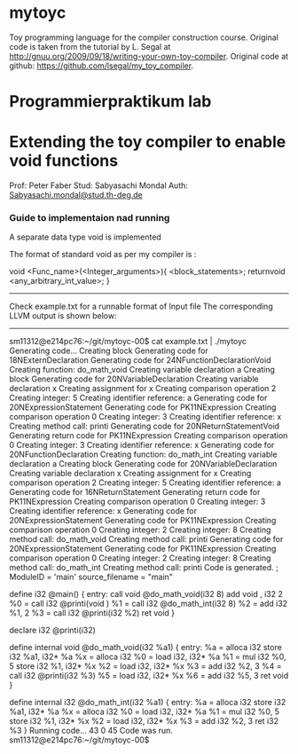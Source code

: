 # mytoyc

Toy programming language for the compiler construction course. Original code is taken from the tutorial by L. Segal at http://gnuu.org/2009/09/18/writing-your-own-toy-compiler. Original code at github: https://github.com/lsegal/my_toy_compiler.

# Programmierpraktikum lab
# Extending the toy compiler to enable void functions
Prof: Peter Faber
Stud: Sabyasachi Mondal
Auth: Sabyasachi.mondal@stud.th-deg.de

###   Guide to implementaion nad running ###

A separate data type void is implemented

The format of standard void as per my compiler is :

void <Func_name>(<Integer_arguments>){
	<block_statements>;
	returnvoid <any_arbitrary_int_value>;
}

_______________________________________________________
Check example.txt for a runnable format of Input file
The corresponding LLVM output is shown below:
_______________________________________________________
sm11312@e214pc76:~/git/mytoyc-00$ cat example.txt | ./mytoyc
Generating code...
Creating block
Generating code for 18NExternDeclaration
Generating code for 24NFunctionDeclarationVoid
Creating function: do_math_void
Creating variable declaration a
Creating block
Generating code for 20NVariableDeclaration
Creating variable declaration x
Creating assignment for x
Creating comparison operation 2
Creating integer: 5
Creating identifier reference: a
Generating code for 20NExpressionStatement
Generating code for PK11NExpression
Creating comparison operation 0
Creating integer: 3
Creating identifier reference: x
Creating method call: printi
Generating code for 20NReturnStatementVoid
Generating return code for PK11NExpression
Creating comparison operation 0
Creating integer: 3
Creating identifier reference: x
Generating code for 20NFunctionDeclaration
Creating function: do_math_int
Creating variable declaration a
Creating block
Generating code for 20NVariableDeclaration
Creating variable declaration x
Creating assignment for x
Creating comparison operation 2
Creating integer: 5
Creating identifier reference: a
Generating code for 16NReturnStatement
Generating return code for PK11NExpression
Creating comparison operation 0
Creating integer: 3
Creating identifier reference: x
Generating code for 20NExpressionStatement
Generating code for PK11NExpression
Creating comparison operation 0
Creating integer: 2
Creating integer: 8
Creating method call: do_math_void
Creating method call: printi
Generating code for 20NExpressionStatement
Generating code for PK11NExpression
Creating comparison operation 0
Creating integer: 2
Creating integer: 8
Creating method call: do_math_int
Creating method call: printi
Code is generated.
; ModuleID = 'main'
source_filename = "main"

define i32 @main() {
entry:
  call void @do_math_void(i32 8)
  add void <badref>, i32 2
  %0 = call i32 @printi(void <badref>)
  %1 = call i32 @do_math_int(i32 8)
  %2 = add i32 %1, 2
  %3 = call i32 @printi(i32 %2)
  ret void
}

declare i32 @printi(i32)

define internal void @do_math_void(i32 %a1) {
entry:
  %a = alloca i32
  store i32 %a1, i32* %a
  %x = alloca i32
  %0 = load i32, i32* %a
  %1 = mul i32 %0, 5
  store i32 %1, i32* %x
  %2 = load i32, i32* %x
  %3 = add i32 %2, 3
  %4 = call i32 @printi(i32 %3)
  %5 = load i32, i32* %x
  %6 = add i32 %5, 3
  ret void
}

define internal i32 @do_math_int(i32 %a1) {
entry:
  %a = alloca i32
  store i32 %a1, i32* %a
  %x = alloca i32
  %0 = load i32, i32* %a
  %1 = mul i32 %0, 5
  store i32 %1, i32* %x
  %2 = load i32, i32* %x
  %3 = add i32 %2, 3
  ret i32 %3
}
Running code...
43
0
45
Code was run.
sm11312@e214pc76:~/git/mytoyc-00$ 
